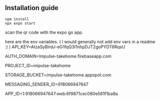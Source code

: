 ## Installation guide
```
npm install
npx expo start
```
scan the qr code with the expo go app.

here are the env variables. ( I would generally not add env vars in a readme :) )
API_KEY=AIzaSyBirdJ-eG1fqQ3I1nhpDJT2goPYDT6RqsU

AUTH_DOMAIN=Impulse-takehome.firebaseapp.com

PROJECT_ID=impulse-takehome

STORAGE_BUCKET=impulse-takehome.appspot.com

MESSAGING_SENDER_ID=918066947647

APP_ID=1:918066947647:web:6f9871cec080e581f1ba8a
